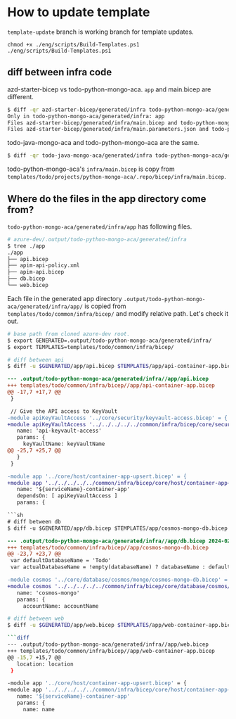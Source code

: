 # How to update template

`template-update` branch is working branch for template updates.

```pwsh
chmod +x ./eng/scripts/Build-Templates.ps1
./eng/scripts/Build-Templates.ps1
```

## diff between infra code

azd-starter-bicep vs todo-python-mongo-aca. `app` and main.bicep are different.

```sh
$ diff -qr azd-starter-bicep/generated/infra todo-python-mongo-aca/generated/infra
Only in todo-python-mongo-aca/generated/infra: app
Files azd-starter-bicep/generated/infra/main.bicep and todo-python-mongo-aca/generated/infra/main.bicep differ
Files azd-starter-bicep/generated/infra/main.parameters.json and todo-python-mongo-aca/generated/infra/main.parameters.json differ
```

todo-java-mongo-aca and todo-python-mongo-aca are the same.

```sh
$ diff -qr todo-java-mongo-aca/generated/infra todo-python-mongo-aca/generated/infra
```

todo-python-mongo-aca's `infra/main.bicep` is copy from `templates/todo/projects/python-mongo-aca/.repo/bicep/infra/main.bicep`.

## Where do the files in the app directory come from?

`todo-python-mongo-aca/generated/infra/app`  has following files.

```sh
# azure-dev/.output/todo-python-mongo-aca/generated/infra
$ tree ./app
./app
├── api.bicep
├── apim-api-policy.xml
├── apim-api.bicep
├── db.bicep
└── web.bicep
```

Each file in the generated app directory `.output/todo-python-mongo-aca/generated/infra/app/` is copied from `templates/todo/common/infra/bicep/` and modify relative path.
Let's check it out.

```sh
# base path from cloned azure-dev root.
$ export GENERATED=.output/todo-python-mongo-aca/generated/infra/
$ export TEMPLATES=templates/todo/common/infra/bicep/
```

```sh
# diff between api
$ diff -u $GENERATED/app/api.bicep $TEMPLATES/app/api-container-app.bicep
```

```diff
--- .output/todo-python-mongo-aca/generated/infra//app/api.bicep        2024-02-17 14:37:05.106048545 +0900
+++ templates/todo/common/infra/bicep//app/api-container-app.bicep      2024-02-17 14:36:47.036055414 +0900
@@ -17,7 +17,7 @@
 }

 // Give the API access to KeyVault
-module apiKeyVaultAccess '../core/security/keyvault-access.bicep' = {
+module apiKeyVaultAccess '../../../../../common/infra/bicep/core/security/keyvault-access.bicep' = {
   name: 'api-keyvault-access'
   params: {
     keyVaultName: keyVaultName
@@ -25,7 +25,7 @@
   }
 }

-module app '../core/host/container-app-upsert.bicep' = {
+module app '../../../../../common/infra/bicep/core/host/container-app-upsert.bicep' = {
   name: '${serviceName}-container-app'
   dependsOn: [ apiKeyVaultAccess ]
   params: {

```sh
# diff between db
$ diff -u $GENERATED/app/db.bicep $TEMPLATES/app/cosmos-mongo-db.bicep
```

```diff
--- .output/todo-python-mongo-aca/generated/infra//app/db.bicep 2024-02-17 14:37:05.106048545 +0900
+++ templates/todo/common/infra/bicep//app/cosmos-mongo-db.bicep        2024-02-17 14:36:47.036055414 +0900
@@ -23,7 +23,7 @@
 var defaultDatabaseName = 'Todo'
 var actualDatabaseName = !empty(databaseName) ? databaseName : defaultDatabaseName

-module cosmos '../core/database/cosmos/mongo/cosmos-mongo-db.bicep' = {
+module cosmos '../../../../../common/infra/bicep/core/database/cosmos/mongo/cosmos-mongo-db.bicep' = {
   name: 'cosmos-mongo'
   params: {
     accountName: accountName    
```

```sh
# diff between web
$ diff -u $GENERATED/app/web.bicep $TEMPLATES/app/web-container-app.bicep

```diff
--- .output/todo-python-mongo-aca/generated/infra//app/web.bicep        2024-02-17 14:37:05.106048545 +0900
+++ templates/todo/common/infra/bicep//app/web-container-app.bicep      2024-02-17 14:36:47.036055414 +0900
@@ -15,7 +15,7 @@
   location: location
 }

-module app '../core/host/container-app-upsert.bicep' = {
+module app '../../../../../common/infra/bicep/core/host/container-app-upsert.bicep' = {
   name: '${serviceName}-container-app'
   params: {
     name: name
```



